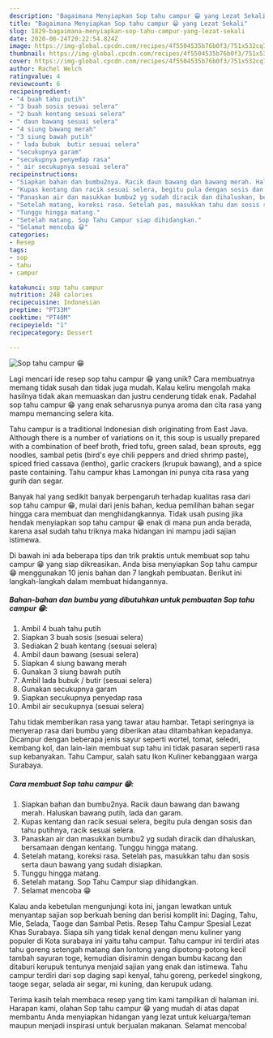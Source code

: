 ```yaml
---
description: "Bagaimana Menyiapkan Sop tahu campur 😁 yang Lezat Sekali"
title: "Bagaimana Menyiapkan Sop tahu campur 😁 yang Lezat Sekali"
slug: 1829-bagaimana-menyiapkan-sop-tahu-campur-yang-lezat-sekali
date: 2020-06-24T20:22:54.824Z
image: https://img-global.cpcdn.com/recipes/4f5504535b76b0f3/751x532cq70/sop-tahu-campur-😁-foto-resep-utama.jpg
thumbnail: https://img-global.cpcdn.com/recipes/4f5504535b76b0f3/751x532cq70/sop-tahu-campur-😁-foto-resep-utama.jpg
cover: https://img-global.cpcdn.com/recipes/4f5504535b76b0f3/751x532cq70/sop-tahu-campur-😁-foto-resep-utama.jpg
author: Rachel Welch
ratingvalue: 4
reviewcount: 6
recipeingredient:
- "4 buah tahu putih"
- "3 buah sosis sesuai selera"
- "2 buah kentang sesuai selera"
- " daun bawang sesuai selera"
- "4 siung bawang merah"
- "3 siung bawah putih"
- " lada bubuk  butir sesuai selera"
- "secukupnya garam"
- "secukupnya penyedap rasa"
- " air secukupnya sesuai selera"
recipeinstructions:
- "Siapkan bahan dan bumbu2nya. Racik daun bawang dan bawang merah. Haluskan bawang putih, lada dan garam."
- "Kupas kentang dan racik sesuai selera, begitu pula dengan sosis dan tahu putihnya, racik sesuai selera."
- "Panaskan air dan masukkan bumbu2 yg sudah diracik dan dihaluskan, bersamaan dengan kentang. Tunggu hingga matang."
- "Setelah matang, koreksi rasa. Setelah pas, masukkan tahu dan sosis serta daun bawang yang sudah disiapkan."
- "Tunggu hingga matang."
- "Setelah matang. Sop Tahu Campur siap dihidangkan."
- "Selamat mencoba 😁"
categories:
- Resep
tags:
- sop
- tahu
- campur

katakunci: sop tahu campur 
nutrition: 248 calories
recipecuisine: Indonesian
preptime: "PT33M"
cooktime: "PT40M"
recipeyield: "1"
recipecategory: Dessert

---
```



![Sop tahu campur 😁](https://img-global.cpcdn.com/recipes/4f5504535b76b0f3/751x532cq70/sop-tahu-campur-😁-foto-resep-utama.jpg)

Lagi mencari ide resep sop tahu campur 😁 yang unik? Cara membuatnya memang tidak susah dan tidak juga mudah. Kalau keliru mengolah maka hasilnya tidak akan memuaskan dan justru cenderung tidak enak. Padahal sop tahu campur 😁 yang enak seharusnya punya aroma dan cita rasa yang mampu memancing selera kita.

Tahu campur is a traditional Indonesian dish originating from East Java. Although there is a number of variations on it, this soup is usually prepared with a combination of beef broth, fried tofu, green salad, bean sprouts, egg noodles, sambal petis (bird&#39;s eye chili peppers and dried shrimp paste), spiced fried cassava (lentho), garlic crackers (krupuk bawang), and a spice paste containing. Tahu campur khas Lamongan ini punya cita rasa yang gurih dan segar.

Banyak hal yang sedikit banyak berpengaruh terhadap kualitas rasa dari sop tahu campur 😁, mulai dari jenis bahan, kedua pemilihan bahan segar hingga cara membuat dan menghidangkannya. Tidak usah pusing jika hendak menyiapkan sop tahu campur 😁 enak di mana pun anda berada, karena asal sudah tahu triknya maka hidangan ini mampu jadi sajian istimewa.


Di bawah ini ada beberapa tips dan trik praktis untuk membuat sop tahu campur 😁 yang siap dikreasikan. Anda bisa menyiapkan Sop tahu campur 😁 menggunakan 10 jenis bahan dan 7 langkah pembuatan. Berikut ini langkah-langkah dalam membuat hidangannya.

<!--inarticleads1-->

##### Bahan-bahan dan bumbu yang dibutuhkan untuk pembuatan Sop tahu campur 😁:

1. Ambil 4 buah tahu putih
1. Siapkan 3 buah sosis (sesuai selera)
1. Sediakan 2 buah kentang (sesuai selera)
1. Ambil  daun bawang (sesuai selera)
1. Siapkan 4 siung bawang merah
1. Gunakan 3 siung bawah putih
1. Ambil  lada bubuk / butir (sesuai selera)
1. Gunakan secukupnya garam
1. Siapkan secukupnya penyedap rasa
1. Ambil  air secukupnya (sesuai selera)


Tahu tidak memberikan rasa yang tawar atau hambar. Tetapi seringnya ia menyerap rasa dari bumbu yang diberikan atau ditambahkan kepadanya. Dicampur dengan beberapa jenis sayur seperti wortel, tomat, seledri, kembang kol, dan lain-lain membuat sup tahu ini tidak pasaran seperti rasa sup kebanyakan. Tahu Campur, salah satu Ikon Kuliner kebanggaan warga Surabaya. 

<!--inarticleads2-->

##### Cara membuat Sop tahu campur 😁:

1. Siapkan bahan dan bumbu2nya. Racik daun bawang dan bawang merah. Haluskan bawang putih, lada dan garam.
1. Kupas kentang dan racik sesuai selera, begitu pula dengan sosis dan tahu putihnya, racik sesuai selera.
1. Panaskan air dan masukkan bumbu2 yg sudah diracik dan dihaluskan, bersamaan dengan kentang. Tunggu hingga matang.
1. Setelah matang, koreksi rasa. Setelah pas, masukkan tahu dan sosis serta daun bawang yang sudah disiapkan.
1. Tunggu hingga matang.
1. Setelah matang. Sop Tahu Campur siap dihidangkan.
1. Selamat mencoba 😁


Kalau anda kebetulan mengunjungi kota ini, jangan lewatkan untuk menyantap sajian sop berkuah bening dan berisi komplit ini: Daging, Tahu, Mie, Selada, Taoge dan Sambal Petis. Resep Tahu Campur Spesial Lezat Khas Surabaya. Siapa sih yang tidak kenal dengan menu kuliner yang populer di Kota surabaya ini yaitu tahu campur. Tahu campur ini terdiri atas tahu goreng setengah matang dan lontong yang dipotong-potong kecil tambah sayuran toge, kemudian disiramin dengan bumbu kacang dan ditaburi kerupuk tentunya menjaid sajian yang enak dan istimewa. Tahu campur terdiri dari sop daging sapi kenyal, tahu goreng, perkedel singkong, taoge segar, selada air segar, mi kuning, dan kerupuk udang. 

Terima kasih telah membaca resep yang tim kami tampilkan di halaman ini. Harapan kami, olahan Sop tahu campur 😁 yang mudah di atas dapat membantu Anda menyiapkan hidangan yang lezat untuk keluarga/teman maupun menjadi inspirasi untuk berjualan makanan. Selamat mencoba!
